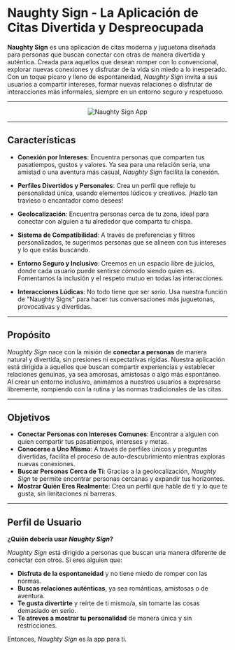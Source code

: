 # Naughty Sign - La Aplicación de Citas Divertida y Despreocupada

**Naughty Sign** es una aplicación de citas moderna y juguetona diseñada para personas que buscan conectar con otras de manera divertida y auténtica. Creada para aquellos que desean romper con lo convencional, explorar nuevas conexiones y disfrutar de la vida sin miedo a lo inesperado. Con un toque pícaro y lleno de espontaneidad, *Naughty Sign* invita a sus usuarios a compartir intereses, formar nuevas relaciones o disfrutar de interacciones más informales, siempre en un entorno seguro y respetuoso.

---
<div style="text-align: center;">
  <img src="https://github.com/user-attachments/assets/02416f64-8bc5-414e-90fc-90f4abd44916" alt="Naughty Sign App" />
</div>

---

## Características

- **Conexión por Intereses**: Encuentra personas que comparten tus pasatiempos, gustos y valores. Ya sea para una relación seria, una amistad o una aventura más casual, *Naughty Sign* facilita la conexión.
  
- **Perfiles Divertidos y Personales**: Crea un perfil que refleje tu personalidad única, usando elementos lúdicos y creativos. ¡Hazlo tan travieso o encantador como desees!

- **Geolocalización**: Encuentra personas cerca de tu zona, ideal para conectar con alguien a tu alrededor que comparta tu chispa.

- **Sistema de Compatibilidad**: A través de preferencias y filtros personalizados, te sugerimos personas que se alineen con tus intereses y lo que estás buscando.

- **Entorno Seguro y Inclusivo**: Creemos en un espacio libre de juicios, donde cada usuario puede sentirse cómodo siendo quien es. Fomentamos la inclusión y el respeto mutuo en todas las interacciones.

- **Interacciones Lúdicas**: No todo tiene que ser serio. Usa nuestra función de "Naughty Signs" para hacer tus conversaciones más juguetonas, provocativas y divertidas.

---

## Propósito

*Naughty Sign* nace con la misión de **conectar a personas** de manera natural y divertida, sin presiones ni expectativas rígidas. Nuestra aplicación está dirigida a aquellos que buscan compartir experiencias y establecer relaciones genuinas, ya sea amorosas, amistosas o algo más espontáneo. Al crear un entorno inclusivo, animamos a nuestros usuarios a expresarse libremente, rompiendo con la rutina y las normas tradicionales de las citas.

---

## Objetivos

- **Conectar Personas con Intereses Comunes**: Encontrar a alguien con quien compartir tus pasatiempos, intereses y metas.
- **Conocerse a Uno Mismo**: A través de perfiles únicos y preguntas divertidas, facilita el proceso de auto-descubrimiento mientras exploras nuevas conexiones.
- **Buscar Personas Cerca de Ti**: Gracias a la geolocalización, *Naughty Sign* te permite encontrar personas cercanas y expandir tus horizontes.
- **Mostrar Quién Eres Realmente**: Crea un perfil que hable de ti y lo que te gusta, sin limitaciones ni barreras.

---

## Perfil de Usuario

**¿Quién debería usar *Naughty Sign*?**

*Naughty Sign* está dirigido a personas que buscan una manera diferente de conectar con otros. Si eres alguien que:

- **Disfruta de la espontaneidad** y no tiene miedo de romper con las normas.
- **Buscas relaciones auténticas**, ya sea románticas, amistosas o de aventura.
- **Te gusta divertirte** y reírte de ti mismo/a, sin tomarte las cosas demasiado en serio.
- **Te atreves a mostrar tu personalidad** de manera única y sin restricciones.

Entonces, *Naughty Sign* es la app para ti.
